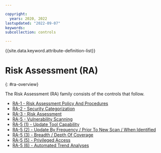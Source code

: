 ```yaml
---

copyright:
  years: 2020, 2022
lastupdated: "2022-09-07"
keywords: 
subcollection: controls

---
```




{{site.data.keyword.attribute-definition-list}}



# Risk Assessment (RA)
{: #ra-overview}

The Risk Assessment (RA) family consists of the controls that follow.

- [RA-1 - Risk Assessment Policy And Procedures](/docs/controls?topic=controls-ra-1)
- [RA-2 - Security Categorization](/docs/controls?topic=controls-ra-2)
- [RA-3 - Risk Assessment](/docs/controls?topic=controls-ra-3)
- [RA-5 - Vulnerability Scanning](/docs/controls?topic=controls-ra-5)
- [RA-5 (1) - Update Tool Capability](/docs/controls?topic=controls-ra-5.1)
- [RA-5 (2) - Update By Frequency / Prior To New Scan / When Identified](/docs/controls?topic=controls-ra-5.2)
- [RA-5 (3) - Breadth / Depth Of Coverage](/docs/controls?topic=controls-ra-5.3)
- [RA-5 (5) - Privileged Access](/docs/controls?topic=controls-ra-5.5)
- [RA-5 (6) - Automated Trend Analyses](/docs/controls?topic=controls-ra-5.6)


